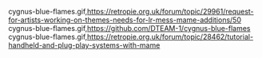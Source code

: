 cygnus-blue-flames.gif,https://retropie.org.uk/forum/topic/29961/request-for-artists-working-on-themes-needs-for-lr-mess-mame-additions/50
cygnus-blue-flames.gif,https://github.com/DTEAM-1/cygnus-blue-flames
cygnus-blue-flames.gif,https://retropie.org.uk/forum/topic/28462/tutorial-handheld-and-plug-play-systems-with-mame
